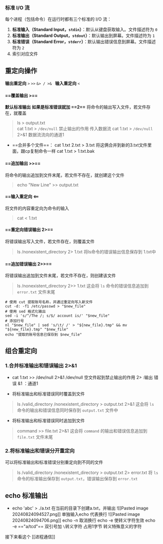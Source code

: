 ### 标准 I/O 流
每个进程（包括命令）在运行时都有三个标准的 I/O 流：
1. **标准输入（Standard Input，`stdin`）**：默认从键盘获取输入。文件描述符为 `0`
2. **标准输出（Standard Output，`stdout`）**：默认输出到屏幕。文件描述符为 `1`
3. **标准错误（Standard Error，`stderr`）**：默认输出错误信息到屏幕。文件描述符为 `2`
4. 索引对应文件
## 重定向操作
**输出重定向** `>` `>>`  `&> / >& `
**输入重定向** `<`

#### ==覆盖输出 >==
**默认标准输出** **如果是标准错误就加 ==2==**
将命令的输出写入文件，若文件存在，就覆盖
> ls > output.txt  
> cat 1.txt > `/dev/null` 禁止输出的作用 传入数据流
> cat 1.txt > `/dev/null` 2>&1 数据流流向的通道1
- ==合并多个文件==：
	cat 1.txt 2.txt > 3.txt
	将这俩合并到新的3.txt文件里面，跟cp复制命令一样
	cat 1.txt > 1.txt.bak
#### ==追加输出 >>==
将命令的输出追加到文件末尾，若文件不存在，就创建这个文件
> echo "New Line" >> output.txt

#### ==输入重定向 <==
将文件的内容重定向为命令的输入
> cat < 1.txt

#### ==重定向错误输出 2>==
将错误输出写入文件，若文件存在，则覆盖文件
> ls /nonexistent_directory 2> 1.txt
> 将ls命令的错误输出信息保存到 1.txt中

#### ==追加错误输出 2>>==
将错误输出追加到文件末尾，若文件不存在，则创建该文件

> ls /nonexistent_directory 2>> 1.txt
> 这会将 `ls` 命令的错误信息追加到 `error.txt` 文件末尾

```shell
# 使用 cut 提取账号名称，并通过重定向写入新文件 
cut -d: -f1 /etc/passwd > "$new_file" 
# 使用 sed 格式化输出 
sed -i 's/^/The /; s/$/ account is/' "$new_file" 
# 添加行号 
nl "$new_file" | sed 's/\t/ /' > "${new_file}.tmp" && mv "${new_file}.tmp" "$new_file" 
echo "提取的账号信息已保存到 $new_file"
```
## 组合重定向
### 1.合并标准输出和错误输出  2>&1
- cat 1.txt >> /dev/null 2>&1
	/dev/null 空文件起到禁止输出的作用
	2> :输出 错误
	&1 ：通道1


 - 将标准输出和标准错误同时覆盖到文件
> ls /valid_directory /nonexistent_directory > output.txt 2>&1
> 这会将 `ls` 命令的输出和错误信息同时保存到 `output.txt` 文件中
- 将标准输出和标准错误同时追加到文件
> command >> file.txt 2>&1
> 这会将 `command` 的输出和错误信息追加到 `file.txt` 文件末尾
### 2.将标准输出和错误分开重定向
可以将标准输出和标准错误分别重定向到不同的文件
> ls /valid_directory /nonexistent_directory > output.txt 2> error.txt
> 将 `ls` 命令的标准输出保存到 `output.txt`，错误输出保存到 `error.txt`

## echo 标准输出
- echo 'abc' > ./a.txt
	在当前的目录下创建a.txt，并输出
	![[Pasted image 20240824094527.png]]
	单独输入echo 代表换行
	![[Pasted image 20240824094706.png]]
	echo -n 取消换行
	echo -e 使转义字符生效 
	echo -e =="a/tcd"== 双引号加
`\`转义字符 占用1字节 转义特殊意义的字符 

接下来看这个
[[进程通信]]